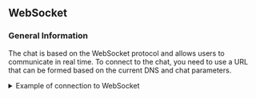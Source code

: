 ## WebSocket

### General Information

The chat is based on the WebSocket protocol and allows users to communicate in real time.
To connect to the chat, you need to use a URL that can be formed based on the current DNS and chat parameters.

<details>
<summary markdown="span">Example of connection to WebSocket</summary>

`ws://<CURRENT_DNS>/ws/chats/<ID>/?token=<JWT_TOKEN>`

where:

- `<CURRENT_DNS>` - The fully qualified domain name or IP address of your server.
- `<ID>` - Unique chat ID.
- `<JWT_TOKEN>` - JSON Web Token, which is used to authenticate the user. This token is generated by the server when the user logs in.

examples:

`ws://<CURRENT_DNS>/ws/chats/<ID>/?token=<JWT_TOKEN>`
`ws://<CURRENT_DNS>/ws/chats/<ID>/?token=<JWT_TOKEN>`

</details>
